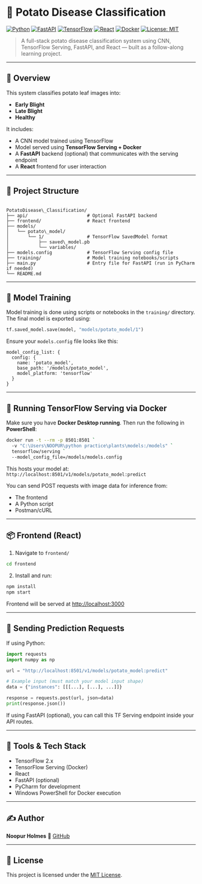 
# 🥔 Potato Disease Classification

[![Python](https://img.shields.io/badge/Python-3.8+-blue?logo=python)](https://www.python.org/)
[![FastAPI](https://img.shields.io/badge/FastAPI-0.95+-green?logo=fastapi)](https://fastapi.tiangolo.com/)
[![TensorFlow](https://img.shields.io/badge/TensorFlow-2.x-orange?logo=tensorflow)](https://www.tensorflow.org/)
[![React](https://img.shields.io/badge/Frontend-React-blue?logo=react)](https://reactjs.org/)
[![Docker](https://img.shields.io/badge/Docker-enabled-blue?logo=docker)](https://www.docker.com/)
[![License: MIT](https://img.shields.io/badge/License-MIT-yellow.svg)](https://opensource.org/licenses/MIT)

> A full-stack potato disease classification system using CNN, TensorFlow Serving, FastAPI, and React — built as a follow-along learning project.

---

## 📌 Overview

This system classifies potato leaf images into:
- **Early Blight**
- **Late Blight**
- **Healthy**

It includes:
- A CNN model trained using TensorFlow
- Model served using **TensorFlow Serving + Docker**
- A **FastAPI** backend (optional) that communicates with the serving endpoint
- A **React** frontend for user interaction

---

## 📁 Project Structure

```

PotatoDisease\_Classification/
├── api/                      # Optional FastAPI backend
├── frontend/                 # React frontend
├── models/
│   └── potato\_model/
│       └── 1/                # TensorFlow SavedModel format
│           ├── saved\_model.pb
│           └── variables/
├── models.config             # TensorFlow Serving config file
├── training/                 # Model training notebooks/scripts
├── main.py                   # Entry file for FastAPI (run in PyCharm if needed)
└── README.md

````

---

## 🧠 Model Training

Model training is done using scripts or notebooks in the `training/` directory. The final model is exported using:

```python
tf.saved_model.save(model, "models/potato_model/1")
````

Ensure your `models.config` file looks like this:

```text
model_config_list: {
  config: {
    name: 'potato_model',
    base_path: '/models/potato_model',
    model_platform: 'tensorflow'
  }
}
```

---

## 🐳 Running TensorFlow Serving via Docker

Make sure you have **Docker Desktop running**. Then run the following in **PowerShell**:

```bash
docker run -t --rm -p 8501:8501 `
  -v "C:\Users\NOOPUR\python practice\plants\models:/models" `
  tensorflow/serving `
  --model_config_file=/models/models.config
```

This hosts your model at:
`http://localhost:8501/v1/models/potato_model:predict`

You can send POST requests with image data for inference from:

* The frontend
* A Python script
* Postman/cURL

---

## 📦 Frontend (React)

1. Navigate to `frontend/`

```bash
cd frontend
```

2. Install and run:

```bash
npm install
npm start
```

Frontend will be served at [http://localhost:3000](http://localhost:3000)

---

## 📡 Sending Prediction Requests

If using Python:

```python
import requests
import numpy as np

url = "http://localhost:8501/v1/models/potato_model:predict"

# Example input (must match your model input shape)
data = {"instances": [[[...], [...], ...]]}

response = requests.post(url, json=data)
print(response.json())
```

If using FastAPI (optional), you can call this TF Serving endpoint inside your API routes.

---

## 🧰 Tools & Tech Stack

* TensorFlow 2.x
* TensorFlow Serving (Docker)
* React
* FastAPI (optional)
* PyCharm for development
* Windows PowerShell for Docker execution

---

## ✍️ Author

**Noopur Holmes**
🔗 [GitHub](https://github.com/noopur1811)

---

## 🪪 License

This project is licensed under the [MIT License](https://opensource.org/licenses/MIT).


